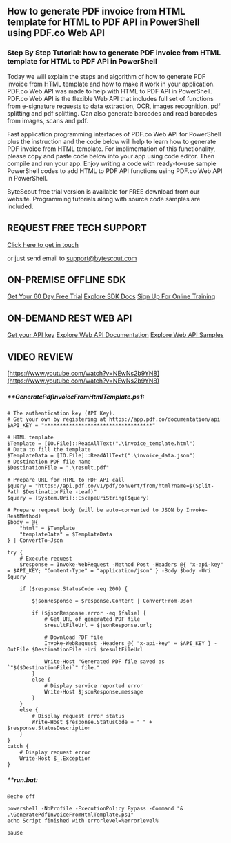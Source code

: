 ## How to generate PDF invoice from HTML template for HTML to PDF API in PowerShell using PDF.co Web API

### Step By Step Tutorial: how to generate PDF invoice from HTML template for HTML to PDF API in PowerShell

Today we will explain the steps and algorithm of how to generate PDF invoice from HTML template and how to make it work in your application. PDF.co Web API was made to help with HTML to PDF API in PowerShell. PDF.co Web API is the flexible Web API that includes full set of functions from e-signature requests to data extraction, OCR, images recognition, pdf splitting and pdf splitting. Can also generate barcodes and read barcodes from images, scans and pdf.

Fast application programming interfaces of PDF.co Web API for PowerShell plus the instruction and the code below will help to learn how to generate PDF invoice from HTML template. For implimentation of this functionality, please copy and paste code below into your app using code editor. Then compile and run your app. Enjoy writing a code with ready-to-use sample PowerShell codes to add HTML to PDF API functions using PDF.co Web API in PowerShell.

ByteScout free trial version is available for FREE download from our website. Programming tutorials along with source code samples are included.

## REQUEST FREE TECH SUPPORT

[Click here to get in touch](https://bytescout.zendesk.com/hc/en-us/requests/new?subject=PDF.co%20Web%20API%20Question)

or just send email to [support@bytescout.com](mailto:support@bytescout.com?subject=PDF.co%20Web%20API%20Question) 

## ON-PREMISE OFFLINE SDK 

[Get Your 60 Day Free Trial](https://bytescout.com/download/web-installer?utm_source=github-readme)
[Explore SDK Docs](https://bytescout.com/documentation/index.html?utm_source=github-readme)
[Sign Up For Online Training](https://academy.bytescout.com/)


## ON-DEMAND REST WEB API

[Get your API key](https://pdf.co/documentation/api?utm_source=github-readme)
[Explore Web API Documentation](https://pdf.co/documentation/api?utm_source=github-readme)
[Explore Web API Samples](https://github.com/bytescout/ByteScout-SDK-SourceCode/tree/master/PDF.co%20Web%20API)

## VIDEO REVIEW

[https://www.youtube.com/watch?v=NEwNs2b9YN8](https://www.youtube.com/watch?v=NEwNs2b9YN8)




<!-- code block begin -->

##### ****GeneratePdfInvoiceFromHtmlTemplate.ps1:**
    
```
# The authentication key (API Key).
# Get your own by registering at https://app.pdf.co/documentation/api
$API_KEY = "***********************************"

# HTML template
$Template = [IO.File]::ReadAllText(".\invoice_template.html")
# Data to fill the template
$TemplateData = [IO.File]::ReadAllText(".\invoice_data.json")
# Destination PDF file name
$DestinationFile = ".\result.pdf"

# Prepare URL for HTML to PDF API call
$query = "https://api.pdf.co/v1/pdf/convert/from/html?name=$(Split-Path $DestinationFile -Leaf)"
$query = [System.Uri]::EscapeUriString($query)

# Prepare request body (will be auto-converted to JSON by Invoke-RestMethod)
$body = @{
    "html" = $Template
    "templateData" = $TemplateData
} | ConvertTo-Json

try {
    # Execute request
    $response = Invoke-WebRequest -Method Post -Headers @{ "x-api-key" = $API_KEY; "Content-Type" = "application/json" } -Body $body -Uri $query

    if ($response.StatusCode -eq 200) {
        
        $jsonResponse = $response.Content | ConvertFrom-Json

        if ($jsonResponse.error -eq $false) {
            # Get URL of generated PDF file
            $resultFileUrl = $jsonResponse.url;
            
            # Download PDF file
            Invoke-WebRequest -Headers @{ "x-api-key" = $API_KEY } -OutFile $DestinationFile -Uri $resultFileUrl

            Write-Host "Generated PDF file saved as `"$($DestinationFile)`" file."
        }
        else {
            # Display service reported error
            Write-Host $jsonResponse.message
        }
    }
    else {
        # Display request error status
        Write-Host $response.StatusCode + " " + $response.StatusDescription
    }
}
catch {
    # Display request error
    Write-Host $_.Exception
}

```

<!-- code block end -->    

<!-- code block begin -->

##### ****run.bat:**
    
```
@echo off

powershell -NoProfile -ExecutionPolicy Bypass -Command "& .\GeneratePdfInvoiceFromHtmlTemplate.ps1"
echo Script finished with errorlevel=%errorlevel%

pause
```

<!-- code block end -->